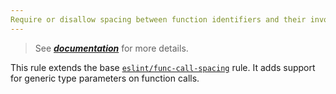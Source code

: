 ```yaml
---
Require or disallow spacing between function identifiers and their invocations.
---
```


> See [***documentation***](https://developer.huawei.com/consumer/{{region}}/doc/harmonyos-guides-{{apiVersion}}/ide_func-call-spacing-{{apiVersion}}) for more details.

This rule extends the base [`eslint/func-call-spacing`](https://eslint.org/docs/rules/func-call-spacing) rule.
It adds support for generic type parameters on function calls.
